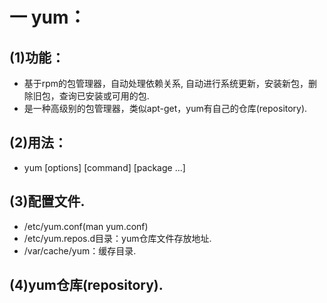 # 一 yum： 
## (1)功能：
- 基于rpm的包管理器，自动处理依赖关系, 自动进行系统更新，安装新包，删除旧包，查询已安装或可用的包.
- 是一种高级别的包管理器，类似apt-get，yum有自己的仓库(repository).

## (2)用法：
- yum [options] [command] [package ...]

## (3)配置文件.
- /etc/yum.conf(man yum.conf)
- /etc/yum.repos.d目录：yum仓库文件存放地址.
- /var/cache/yum：缓存目录.

## (4)yum仓库(repository). 